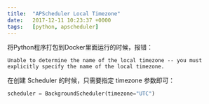 ```yaml
---
title:  "APScheduler Local Timezone"
date:   2017-12-11 10:23:37 +0000
tags:   [python, apscheduler]
---
```


将Python程序打包到Docker里面运行的时候，报错：

```
Unable to determine the name of the local timezone -- you must explicitly specify the name of the local timezone.
```

在创建 Scheduler 的时候，只需要指定 timezone 参数即可：

```python
scheduler = BackgroundScheduler(timezone="UTC")
```

